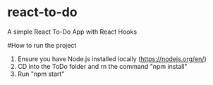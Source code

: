 # react-to-do
A simple React To-Do App with React Hooks

#How to run the project
1. Ensure you have Node.js installed locally (https://nodejs.org/en/)
2. CD into the ToDo folder and rn the command "npm install"
3. Run "npm start"